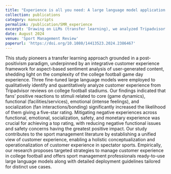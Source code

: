```yaml
---
title: "Experience is all you need: A large language model application of fine-tuned GPT-3.5 and RoBERTa for aspect-based sentiment analysis of college football stadium reviews"
collection: publications
category: manuscripts
permalink: /publication/SMR_experience
excerpt: 'Drawing on LLMs (transfer learning), we analyzed Tripadvisor reviews to identify the key drivers of exceptional college football game day experience. The findings revealed that top-rated experiences stem from a combination of engaging game dynamics, quality facilities, emotional atmosphere, and fan community. Critical to achieving high satisfaction is the effective management of facility maintenance and safety protocols. Our study provides event managers with both a comprehensive framework for understanding the fan experience and practical tools to enhance game day operations, bridging theoretical insights with actionable strategies.'
date: August 2024
venue: 'Sport Management Review'
paperurl: 'https://doi.org/10.1080/14413523.2024.2386467'
---
```


This study pioneers a transfer learning approach grounded in a post-positivism paradigm, underpinned by an integrative customer experience framework for aspect-based sentiment analysis of user-generated content, shedding light on the complexity of the college football game day experience. Three fine-tuned large language models were employed to qualitatively identify and quantitatively analyze customer experience from Tripadvisor reviews on college football stadiums. Our findings indicated that fans’ positive reactions to stimuli related to core (game dynamics), functional (facilities/services), emotional (intense feelings), and socialization (fan interactions/bonding) significantly increased the likelihood of them giving a five-star rating. Mitigating negative experiences across functional, emotional, socialization, safety, and monetary experience was crucial for achieving a top rating, with reducing negative functional issues and safety concerns having the greatest positive impact. Our study contributes to the sport management literature by establishing a unified view of customer experience, enabling a holistic conceptualization and operationalization of customer experience in spectator sports. Empirically, our research proposes targeted strategies to manage customer experience in college football and offers sport management professionals ready-to-use large language models along with detailed deployment guidelines tailored for distinct use cases.
